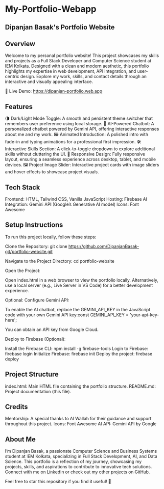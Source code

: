 # My-Portfolio-Webapp

## Dipanjan Basak's Portfolio Website

## Overview
Welcome to my personal portfolio website! This project showcases my skills and projects as a Full Stack Developer and Computer Science student at IEM Kolkata. Designed with a clean and modern aesthetic, this portfolio highlights my expertise in web development, API integration, and user-centric design. Explore my work, skills, and contact details through an interactive and visually appealing interface.

🔗 Live Demo: https://dipanjan-portfolio.web.app

## Features

🌗 Dark/Light Mode Toggle: A smooth and persistent theme switcher that remembers user preference using local storage.
🤖 AI-Powered Chatbot: A personalized chatbot powered by Gemini API, offering interactive responses about me and my work.
🖼️ Animated Introduction: A polished intro with fade-in and typing animations for a professional first impression.
🛠️ Interactive Skills Section: A click-to-toggle dropdown to explore additional skills without cluttering the UI.
📱 Responsive Design: Fully responsive layout, ensuring a seamless experience across desktop, tablet, and mobile devices.
🖼️ Project Image Slider: Interactive project cards with image sliders and hover effects to showcase project visuals.

## Tech Stack

Frontend: HTML, Tailwind CSS, Vanilla JavaScript
Hosting: Firebase
AI Integration: Gemini API (Google’s Generative AI model)
Icons: Font Awesome

## Setup Instructions
To run this project locally, follow these steps:

Clone the Repository:
git clone https://github.com/DipanjanBasak-git/portfolio-website.git


Navigate to the Project Directory:
cd portfolio-website


Open the Project:

Open index.html in a web browser to view the portfolio locally.
Alternatively, use a local server (e.g., Live Server in VS Code) for a better development experience.


Optional: Configure Gemini API:

To enable the AI chatbot, replace the GEMINI_API_KEY in the JavaScript code with your own Gemini API key:const GEMINI_API_KEY = 'your-api-key-here';


You can obtain an API key from Google Cloud.


Deploy to Firebase (Optional):

Install the Firebase CLI: npm install -g firebase-tools
Login to Firebase: firebase login
Initialize Firebase: firebase init
Deploy the project: firebase deploy



## Project Structure

index.html: Main HTML file containing the portfolio structure.
README.md: Project documentation (this file).

## Credits

Mentorship: A special thanks to AI Wallah for their guidance and support throughout this project.
Icons: Font Awesome
AI API: Gemini API by Google

## About Me
I’m Dipanjan Basak, a passionate Computer Science and Business Systems student at IEM Kolkata, specializing in Full Stack Development, AI, and Data Science. This portfolio is a reflection of my journey, showcasing my projects, skills, and aspirations to contribute to innovative tech solutions. Connect with me on LinkedIn or check out my other projects on GitHub.

Feel free to star this repository if you find it useful! 🌟
